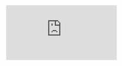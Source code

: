 ![Alt text](https://github.com/ZaddyAman/crypto-data-engineering/blob/main/Untitled%20Diagram.drawio.html)
